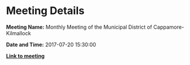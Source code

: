 # Meeting Details

**Meeting Name:** Monthly Meeting of the Municipal District of Cappamore-Kilmallock

**Date and Time:** 2017-07-20 15:30:00

**<a href="https://www.limerick.ie/council/whats-on/monthly-meeting-municipal-district-cappamore-kilmallock-2" target="_blank">Link to meeting</a>**
